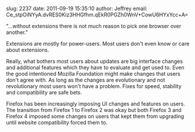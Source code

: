 slug:    2237
date:    2011-09-19 15:35:10
author:  Jeffrey
email:   Ce_stpOiNYyA.dvRES0Kiz3HHGfhm.qEkR0PGZh0WnV+CowU6HYxYcc+A=

"...without extensions there is not much reason to pick one browser
over another."

Extensions are mostly for power-users. Most users don't even know or
care about extensions.

Really, what bothers most users about updates are big interface
changes and additional features which they have to evaluate and get
used to. Even the good intentioned Mozilla Foundation might make
changes that users don't agree with. As long as the changes are
evolutionary and not revolutionary most users won't have a problem.
Fixes for speed, stability and compatibility are safe bets.

Firefox has been increasingly imposing UI changes and features on
users.  The transition from Firefox 1 to Firefox 2 was okay but both
Firefox 3 and Firefox 4 imposed some changes on users that kept them
from upgrading until website compatibility forced them to.
